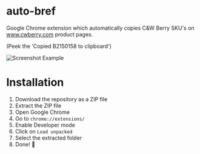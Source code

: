# auto-bref
Google Chrome extension which automatically copies C&W Berry SKU's on www.cwberry.com product pages.

(Peek the 'Copied B2150158 to clipboard')

![Screenshot Example](https://github.com/user-attachments/assets/9f670e85-a935-4bbc-8493-e5270b1cf015)

# Installation
1. Download the repository as a ZIP file
2. Extract the ZIP file
3. Open Google Chrome
4. Go to `chrome://extensions/`
5. Enable Developer mode
6. Click on `Load unpacked`
7. Select the extracted folder
8. Done! 🎉

